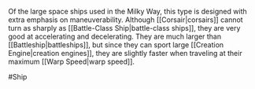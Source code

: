 Of the large space ships used in the Milky Way, this type is designed with extra emphasis on maneuverability.  Although <span class="miscellaneous">[[Corsair|corsairs]]</span> cannot turn as sharply as <span class="miscellaneous">[[Battle-Class Ship|battle-class ships]]</span>, they are very good at accelerating and decelerating.
They are much larger than <span class="miscellaneous">[[Battleship|battleships]]</span>, but since they can sport large <span class="miscellaneous">[[Creation Engine|creation engines]]</span>, they are slightly faster when traveling at their maximum <span class="miscellaneous">[[Warp Speed|warp speed]]</span>.

#Ship